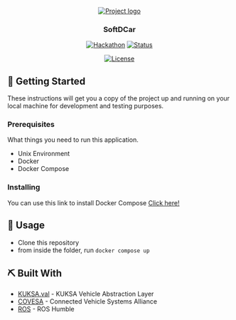 <p align="center">
  <a href="" rel="noopener">
 <img src="https://i.imgur.com/AZ2iWek.png" alt="Project logo"></a>
</p>
<h3 align="center">SoftDCar</h3>

<div align="center">

[![Hackathon](https://img.shields.io/badge/hackathon-SoftDcar-orange.svg)](http://hackathon.url.com)
[![Status](https://img.shields.io/badge/status-active-success.svg)]()
<!-- [![GitHub Issues](https://img.shields.io/github/issues/kylelobo/The-Documentation-Compendium.svg)](https://github.com/kylelobo/The-Documentation-Compendium/issues)
[![GitHub Pull Requests](https://img.shields.io/github/issues-pr/kylelobo/The-Documentation-Compendium.svg)](https://github.com/kylelobo/The-Documentation-Compendium/pulls) -->
[![License](https://img.shields.io/github/license/saltstack/salt)](LICENSE.md)

</div>
<!-- 
---

<p align="center"> Few lines describing your project.
    <br> 
</p> -->

<!-- ## 📝 Table of Contents

- [Problem Statement](#problem_statement)
- [Idea / Solution](#idea)
- [Dependencies / Limitations](#limitations)
- [Future Scope](#future_scope)
- [Setting up a local environment](#getting_started)
- [Usage](#usage)
- [Technology Stack](#tech_stack)
- [Contributing](../CONTRIBUTING.md)
- [Authors](#authors)
- [Acknowledgments](#acknowledgments)

## 🧐 Problem Statement <a name = "problem_statement"></a>

It is useful to design and follow a specific format when writing a problem statement. While there are several options
for doing this, the following is a simple and straightforward template often used in Business Analysis to maintain
focus on defining the problem.

- IDEAL: This section is used to describe the desired or “to be” state of the process or product. At large, this section
  should illustrate what the expected environment would look like once the solution is implemented.
- REALITY: This section is used to describe the current or “as is” state of the process or product.
- CONSEQUENCES: This section is used to describe the impacts on the business if the problem is not fixed or improved upon.
  This includes costs associated with loss of money, time, productivity, competitive advantage, and so forth.

Following this format will result in a workable document that can be used to understand the problem and elicit
requirements that will lead to a winning solution.

## 💡 Idea / Solution <a name = "idea"></a>

This section is used to describe potential solutions.

Once the ideal, reality, and consequences sections have been
completed, and understood, it becomes easier to provide a solution for solving the problem.

## ⛓️ Dependencies / Limitations <a name = "limitations"></a>

- What are the dependencies of your project?
- Describe each limitation in detailed but concise terms
- Explain why each limitation exists
- Provide the reasons why each limitation could not be overcome using the method(s) chosen to acquire.
- Assess the impact of each limitation in relation to the overall findings and conclusions of your project, and if
  appropriate, describe how these limitations could point to the need for further research.

## 🚀 Future Scope <a name = "future_scope"></a>

Write about what you could not develop during the course of the Hackathon; and about what your project can achieve
in the future. -->

## 🏁 Getting Started <a name = "getting_started"></a>

These instructions will get you a copy of the project up and running on your local machine for development
and testing purposes. 
<!-- See [deployment](#deployment) for notes on how to deploy the project on a live system. -->

### Prerequisites

What things you need to run this application.

- Unix Environment
- Docker
- Docker Compose


### Installing

You can use this link to install Docker Compose
[Click here!](https://docs.docker.com/compose/install/)
<!-- 
```
Give the example
```

And repeat

```
until finished
``` -->

## 🎈 Usage <a name="usage"></a>

- Clone this repository
- from inside the folder, run `docker compose up`

## ⛏️ Built With <a name = "tech_stack"></a>

- [KUKSA.val](https://github.com/eclipse/kuksa.val) - KUKSA Vehicle Abstraction Layer
- [COVESA](https://covesa.github.io/vehicle_signal_specification/) - Connected Vehicle Systems Alliance
- [ROS](https://wiki.ros.org/noetic/Installation/Ubuntu) - ROS Humble
<!-- - [VueJs](https://github.com/eclipse-velocitas) - Web Framework
- [NodeJs](https://eclipse-leda.github.io/leda/docs/general-usage/sdv-introduction/) - Server Environment -->

<!-- ## ✍️ Authors <a name = "authors"></a>

- [@kylelobo](https://github.com/kylelobo) - Idea & Initial work

See also the list of [contributors](https://github.com/kylelobo/The-Documentation-Compendium/contributors)
who participated in this project. -->

<!-- ## 🎉 Acknowledgments <a name = "acknowledgments"></a>

- Hat tip to anyone whose code was used
- Inspiration
- References -->
